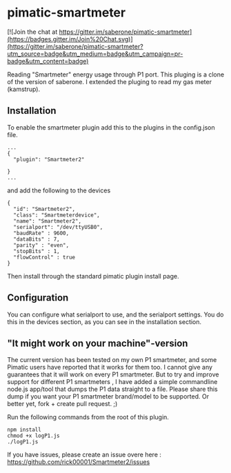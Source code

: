 pimatic-smartmeter
===============

[![Join the chat at https://gitter.im/saberone/pimatic-smartmeter](https://badges.gitter.im/Join%20Chat.svg)](https://gitter.im/saberone/pimatic-smartmeter?utm_source=badge&utm_medium=badge&utm_campaign=pr-badge&utm_content=badge)

Reading "Smartmeter" energy usage through P1 port.
This pluging is a clone of the version of saberone. I extended the pluging to read my gas meter (kamstrup).

Installation
------------
To enable the smartmeter plugin add this to the plugins in the config.json file.

```
...
{
  "plugin": "Smartmeter2"
  
}
...
```

and add the following to the devices

```
{
  "id": "Smartmeter2",
  "class": "Smartmeterdevice",
  "name": "Smartmeter2",
  "serialport": "/dev/ttyUSB0",
  "baudRate" : 9600,
  "dataBits" : 7,
  "parity" : "even",
  "stopBits" : 1,
  "flowControl" : true
}
```

Then install through the standard pimatic plugin install page.


Configuration
-------------
You can configure what serialport to use, and the serialport settings. You do this in the devices section, as you can see in the installation section.


"It might work on your machine"-version
---------------------------------------
The current version has been tested on my own P1 smartmeter, and some Pimatic users have reported that it works for them too.
I cannot give any guarantees that it will work on every P1 smartmeter. But to try and improve support for different P1 smartmeters
, I have added a simple commandline node.js app/tool that dumps the P1 data straight to a file. Please share this dump if you want
your P1 smartmeter brand/model to be supported. Or better yet, fork + create pull request. ;)

Run the following commands from the root of this plugin.

```
npm install
chmod +x logP1.js
./logP1.js
```

If you have issues, please create an issue overe here : https://github.com/rick00001/Smartmeter2/issues
